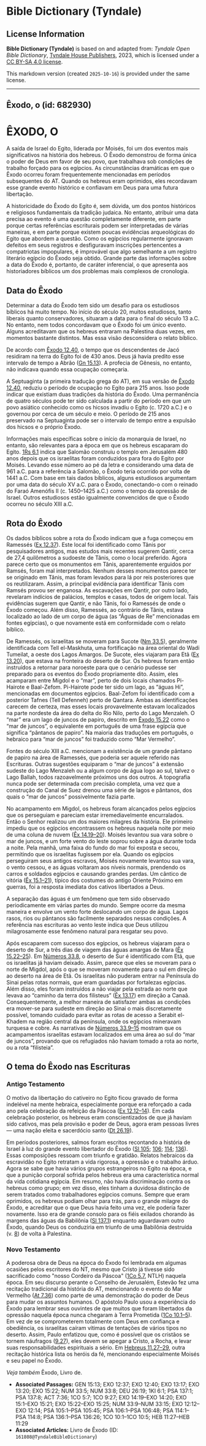 # Bible Dictionary (Tyndale)

## License Information

**Bible Dictionary (Tyndale)** is based on and adapted from: _Tyndale Open Bible Dictionary_, [Tyndale House Publishers](https://tyndaleopenresources.com/), 2023, which is licensed under a [CC BY-SA 4.0 license](https://creativecommons.org/licenses/by-sa/4.0/legalcode.en).

This markdown version (created `2025-10-16`) is provided under the same license.



--------------------------------

## Êxodo, o (id: 682930)

ÊXODO, O
========

A saída de Israel do Egito, liderada por Moisés, foi um dos eventos mais significativos na história dos hebreus. O Êxodo demonstrou de forma única o poder de Deus em favor de seu povo, que trabalhava sob condições de trabalho forçado para os egípcios. As circunstâncias dramáticas em que o Êxodo ocorreu foram frequentemente mencionadas em períodos subsequentes do AT. Quando os hebreus eram oprimidos, eles recordavam esse grande evento histórico e confiavam em Deus para uma futura libertação.

A historicidade do Êxodo do Egito é, sem dúvida, um dos pontos históricos e religiosos fundamentais da tradição judaica. No entanto, atribuir uma data precisa ao evento é uma questão completamente diferente, em parte porque certas referências escriturais podem ser interpretadas de várias maneiras, e em parte porque existem poucas evidências arqueológicas do Egito que abordem a questão. Como os egípcios regularmente ignoravam defeitos em seus registros e desfiguravam inscrições pertencentes a compatriotas impopulares, é improvável que algo semelhante a um registro literário egípcio do Êxodo seja obtido. Grande parte das informações sobre a data do Êxodo é, portanto, de caráter inferencial, o que apresenta aos historiadores bíblicos um dos problemas mais complexos de cronologia.

Data do Êxodo
-------------

Determinar a data do Êxodo tem sido um desafio para os estudiosos bíblicos há muito tempo. No início do século 20, muitos estudiosos, tanto liberais quanto conservadores, situaram a data para o final do século 13 a.C. No entanto, nem todos concordavam que o Êxodo foi um único evento. Alguns acreditavam que os hebreus entraram na Palestina duas vezes, em momentos bastante distintos. Mas essa visão desconsidera o relato bíblico.

De acordo com [Êxodo 12\.40](https://ref.ly/Exod12:40), o tempo que os descendentes de Jacó residiram na terra do Egito foi de 430 anos. Deus já havia predito esse intervalo de tempo a Abrão ([Gn 15\.13](https://ref.ly/Gen15:13)). A profecia de Gênesis, no entanto, não indicava quando essa ocupação começaria.

A Septuaginta (a primeira tradução grega do AT), em sua versão de [Êxodo 12\.40](https://ref.ly/Exod12:40), reduziu o período de ocupação no Egito para 215 anos. Isso pode indicar que existiam duas tradições da história do Êxodo. Uma permanência de quatro séculos pode ter sido calculada a partir do período em que um povo asiático conhecido como os hicsos invadiu o Egito (c. 1720 a.C.) e o governou por cerca de um século e meio. O período de 215 anos preservado na Septuaginta pode ser o intervalo de tempo entre a expulsão dos hicsos e o próprio Êxodo.

Informações mais específicas sobre o início da monarquia de Israel, no entanto, são relevantes para a época em que os hebreus escaparam do Egito. [1Rs 6\.1](https://ref.ly/1Kgs6:1) indica que Salomão construiu o templo em Jerusalém 480 anos depois que os israelitas foram conduzidos para fora do Egito por Moisés. Levando esse número ao pé da letra e considerando uma data de 961 a.C. para a referência a Salomão, o Êxodo teria ocorrido por volta de 1441 a.C. Com base em tais dados bíblicos, alguns estudiosos argumentam por uma data do século XV a.C. para o Êxodo, conectando\-o com o reinado do Faraó Amenófis II (c. 1450–1425 a.C.) como o tempo da opressão de Israel. Outros estudiosos estão igualmente convencidos de que o Êxodo ocorreu no século XIII a.C.

Rota do Êxodo
-------------

Os dados bíblicos sobre a rota do Êxodo indicam que a fuga começou em Ramessés ([Ex 12\.37](https://ref.ly/Exod12:37)). Este local foi identificado como Tânis por pesquisadores antigos, mas estudos mais recentes sugerem Qantir, cerca de 27,4 quilômetros a sudoeste de Tânis, como o local preferido. Agora parece certo que os monumentos em Tânis, aparentemente erguidos por Ramsés, foram mal interpretados. Nenhum desses monumentos parece ter se originado em Tânis, mas foram levados para lá por reis posteriores que os reutilizaram. Assim, a principal evidência para identificar Tânis com Ramsés provou ser enganosa. As escavações em Qantir, por outro lado, revelaram indícios de palácios, templos e casas, todos de origem local. Tais evidências sugerem que Qantir, e não Tânis, foi o Ramessés de onde o Êxodo começou. Além disso, Ramessés, ao contrário de Tânis, estava localizado ao lado de um corpo de água (as “Águas de Re” mencionadas em fontes egípcias), o que novamente está em conformidade com o relato bíblico.

De Ramessés, os israelitas se moveram para Sucote ([Nm 33\.5](https://ref.ly/Num33:5)), geralmente identificada com Tell el\-Maskhuta, uma fortificação na área oriental do Wadi Tumeilat, a oeste dos Lagos Amargos. De Sucote, eles viajaram para Etã ([Ex 13\.20](https://ref.ly/Exod13:20)), que estava na fronteira do deserto de Sur. Os hebreus foram então instruídos a retornar para noroeste para que o cenário pudesse ser preparado para os eventos do Êxodo propriamente dito. Assim, eles acamparam entre Migdol e o “mar”, perto de dois locais chamados Pi\-Hairote e Baal\-Zefom. Pi\-Hairote pode ter sido um lago, as “águas Hi”, mencionadas em documentos egípcios. Baal\-Zefom foi identificado com a posterior Tafnes (Tell Defenneh) perto de Qantara. Ambas as identificações carecem de certeza, mas esses locais provavelmente estavam localizados na parte nordeste da área do delta do Rio Nilo, perto do Lago Menzaleh. O “mar” era um lago de juncos de papiro, descrito em [Êxodo 15\.22](https://ref.ly/Exod15:22) como o “mar de juncos”, o equivalente em português de uma frase egípcia que significa “pântanos de papiro”. Na maioria das traduções em português, o hebraico para “mar de juncos” foi traduzido como “Mar Vermelho”.

Fontes do século XIII a.C. mencionam a existência de um grande pântano de papiro na área de Ramessés, que poderia ser aquele referido nas Escrituras. Outras sugestões equiparam o “mar de juncos” à extensão sudeste do Lago Menzaleh ou a algum corpo de água logo ao sul, talvez o Lago Ballah, todos razoavelmente próximos uns dos outros. A topografia nunca pode ser determinada com precisão completa, uma vez que a construção do Canal de Suez drenou uma série de lagos e pântanos, dos quais o “mar de juncos” possivelmente fazia parte.

No acampamento em Migdol, os hebreus foram alcançados pelos egípcios que os perseguiam e pareciam estar irremediavelmente encurralados. Então o Senhor realizou um dos maiores milagres da história. Ele primeiro impediu que os egípcios encontrassem os hebreus naquela noite por meio de uma coluna de nuvem ([Êx 14\.19–20](https://ref.ly/Exod14:19-Exod14:20)). Moisés levantou sua vara sobre o mar de juncos, e um forte vento do leste soprou sobre a água durante toda a noite. Pela manhã, uma faixa do fundo do mar foi exposta e secou, permitindo que os israelitas fugissem por ela. Quando os egípcios perseguiram seus antigos escravos, Moisés novamente levantou sua vara, o vento cessou, e as águas voltaram aos níveis normais, prendendo os carros e soldados egípcios e causando grandes perdas. Um cântico de vitória ([Êx 15\.1–21](https://ref.ly/Exod15:1-Exod15:21)), típico dos costumes do antigo Oriente Próximo em guerras, foi a resposta imediata dos cativos libertados a Deus.

A separação das águas é um fenômeno que tem sido observado periodicamente em várias partes do mundo. Sempre ocorre da mesma maneira e envolve um vento forte deslocando um corpo de água. Lagos rasos, rios ou pântanos são facilmente separados nessas condições. A referência nas escrituras ao vento leste indica que Deus utilizou milagrosamente esse fenômeno natural para resgatar seu povo.

Após escaparem com sucesso dos egípcios, os hebreus viajaram para o deserto de Sur, a três dias de viagem das águas amargas de Mara ([Êx 15\.22–25](https://ref.ly/Exod15:22-Exod15:25)). Em [Números 33\.8](https://ref.ly/Num33:8), o deserto de Sur é identificado com Etã, que os israelitas já haviam deixado. Assim, parece que eles se moveram para o norte de Migdol, após o que se moveram novamente para o sul em direção ao deserto na área de Etã. Os israelitas não puderam entrar na Península do Sinai pelas rotas normais, que eram guardadas por fortalezas egípcias. Além disso, eles foram instruídos a não viajar pela estrada ao norte que levava ao “caminho da terra dos filisteus” ([Êx 13\.17](https://ref.ly/Exod13:17)) em direção a Canaã. Consequentemente, a melhor maneira de satisfazer ambas as condições era mover\-se para sudeste em direção ao Sinai o mais discretamente possível, tomando cuidado para evitar as rotas de acesso a Serabit el\-Khadem na região central da península, onde os egípcios mineravam turquesa e cobre. As narrativas de [Números 33\.9–15](https://ref.ly/Num33:9-Num33:15) mostram que os acampamentos israelitas estavam localizados em uma área ao sul do “mar de juncos”, provando que os refugiados não haviam tomado a rota ao norte, ou a rota “filisteia”.

O tema do Êxodo nas Escrituras
------------------------------

### Antigo Testamento

O motivo da libertação do cativeiro no Egito ficou gravado de forma indelével na mente hebraica, especialmente porque era reforçado a cada ano pela celebração da refeição da Páscoa ([Ex 12\.12–14](https://ref.ly/Exod12:12-Exod12:14)). Em cada celebração posterior, os hebreus eram conscientizados de que já haviam sido cativos, mas pela provisão e poder de Deus, agora eram pessoas livres — uma nação eleita e sacerdócio santo ([Dt 26\.19](https://ref.ly/Deut26:19)).

Em períodos posteriores, salmos foram escritos recontando a história de Israel à luz do grande evento libertador do Êxodo ([Sl 105](https://ref.ly/Ps105:1-Ps105:45); [106](https://ref.ly/Ps106:1-Ps106:48); [114](https://ref.ly/Ps114:1-Ps114:8); [136](https://ref.ly/Ps136:1-Ps136:26)). Essas composições ressoam com triunfo e gratidão. Relatos hebraicos da escravidão no Egito retratam a vida rigorosa, a opressão e o trabalho árduo. Agora se sabe que havia vários grupos estrangeiros no Egito na época, e que a punição corporal sofrida pelos hebreus era uma característica normal da vida cotidiana egípcia. Em resumo, não havia discriminação contra os hebreus como grupo; em vez disso, eles tinham a duvidosa distinção de serem tratados como trabalhadores egípcios comuns. Sempre que eram oprimidos, os hebreus podiam olhar para trás, para o grande milagre do Êxodo, e acreditar que o que Deus havia feito uma vez, ele poderia fazer novamente. Isso era de grande consolo para os fiéis exilados chorando às margens das águas da Babilônia ([Sl 137\.1](https://ref.ly/Ps137:1)) enquanto aguardavam outro Êxodo, quando Deus os conduziria em triunfo de uma Babilônia destruída (v. [8](https://ref.ly/Ps137:8)) de volta à Palestina.

### Novo Testamento

A poderosa obra de Deus na época do Êxodo foi lembrada em algumas ocasiões pelos escritores do NT, mesmo que Cristo já tivesse sido sacrificado como "nosso Cordeiro da Páscoa" ([1Co 5\.7](https://ref.ly/1Cor5:7), NTLH) naquela época. Em seu discurso perante o Conselho de Jerusalém, Estevão fez uma recitação tradicional da história do AT, mencionando o evento do Mar Vermelho ([At 7\.36](https://ref.ly/Acts7:36)) como parte de uma demonstração do poder de Deus para mudar os assuntos humanos. O apóstolo Paulo usou a experiência do Êxodo para lembrar seus ouvintes de que muitos que foram libertados da opressão naquela época nunca chegaram à Terra Prometida ([1Co 10\.1–5](https://ref.ly/1Cor10:1-1Cor10:5)). Em vez de se comprometerem totalmente com Deus em confiança e obediência, os israelitas caíram vítimas de tentações de vários tipos no deserto. Assim, Paulo enfatizou que, como é possível que os cristãos se tornem náufragos ([9\.27](https://ref.ly/1Cor9:27)), eles devem se apegar a Cristo, a Rocha, e levar suas responsabilidades espirituais a sério. Em [Hebreus 11\.27–29](https://ref.ly/Heb11:27-Heb11:29), outra recitação histórica lista os heróis da fé, mencionando especialmente Moisés e seu papel no Êxodo.

*Veja também* Êxodo, Livro de.

* **Associated Passages:** GEN 15:13; EXO 12:37; EXO 12:40; EXO 13:17; EXO 13:20; EXO 15:22; NUM 33:5; NUM 33:8; DEU 26:19; 1KI 6:1; PSA 137:1; PSA 137:8; ACT 7:36; 1CO 5:7; 1CO 9:27; EXO 14:19–EXO 14:20; EXO 15:1–EXO 15:21; EXO 15:22–EXO 15:25; NUM 33:9–NUM 33:15; EXO 12:12–EXO 12:14; PSA 105:1–PSA 105:45; PSA 106:1–PSA 106:48; PSA 114:1–PSA 114:8; PSA 136:1–PSA 136:26; 1CO 10:1–1CO 10:5; HEB 11:27–HEB 11:29
* **Associated Articles:** Livro de Êxodo (ID: `161808@TyndaleBibleDictionary`)

